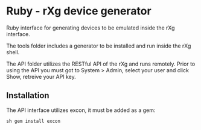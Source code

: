 # Ruby - rXg device generator

Ruby interface for generating devices to be emulated inside the rXg interface.

The tools folder includes a generator to be installed and run inside the rXg shell.

The API folder utilizes the RESTful API of the rXg and runs remotely. Prior to using the API you must got to System > Admin, select your user and click Show, retreive your API key.

## Installation

The API interface utilizes excon, it must be added as a gem:

`sh gem install excon `
